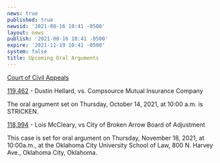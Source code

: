 ```yaml
---
news: true
published: true
newsid: '2021-08-16 10:41 -0500'
layout: news
publish: '2021-08-16 10:41 -0500'
expire: '2021-11-19 10:41 -0500'
system: false
title: Upcoming Oral Arguments
---
```


<u>Court of Civil Appeals</u>

[119,462](http://www.oscn.net/dockets/GetCaseInformation.aspx?db=appellate&number=119462) - Dustin Hellard, vs. Compsource Mutual Insurance Company

The oral argument set on Thursday, October 14, 2021, at 10:00 a.m. is STRICKEN.

[118,994](http://www.oscn.net/dockets/GetCaseInformation.aspx?db=appellate&number=118994) - Lois McCleary, vs City of Broken Arrow Board of Adjustment

This case is set for oral argument on Thursday, November 18, 2021, at 10:00a.m., at the Oklahoma City University School of Law, 800 N. Harvey Ave., Oklahoma City, Oklahoma.
